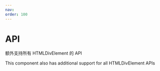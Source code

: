 ```yaml
---
nav:
order: 100
---
```


# API

<API src='src/react-drag-resizable/index' hideTitle>

额外支持所有 HTMLDivElement 的 API

This component also has additional support for all HTMLDivElement APIs
